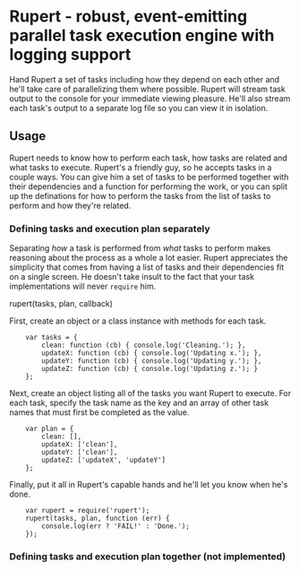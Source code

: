 # Rupert - robust, event-emitting parallel task execution engine with logging support

Hand Rupert a set of tasks including how they depend on each other and he'll take care of parallelizing them where possible. Rupert will stream task output to the console for your immediate viewing pleasure. He'll also stream each task's output to a separate log file so you can view it in isolation.

## Usage

Rupert needs to know how to perform each task, how tasks are related and what tasks to execute. Rupert's a friendly guy, so he accepts tasks in a couple ways. You can give him a set of tasks to be performed together with their dependencies and a function for performing the work, or you can split up the definations for how to perform the tasks from the list of tasks to perform and how they're related.

### Defining tasks and execution plan separately

Separating _how_ a task is performed from _what_ tasks to perform makes reasoning about the process as a whole a lot easier. Rupert appreciates the simplicity that comes from having a list of tasks and their dependencies fit on a single screen. He doesn't take insult to the fact that your task implementations will never `require` him.

rupert(tasks, plan, callback)

First, create an object or a class instance with methods for each task.

		var tasks = {
			clean: function (cb) { console.log('Cleaning.'); },
			updateX: function (cb) { console.log('Updating x.'); },
			updateY: function (cb) { console.log('Updating y.'); },
			updateZ: function (cb) { console.log('Updating z.'); }
		};

Next, create an object listing all of the tasks you want Rupert to execute. For each task, specify the task name as the key and an array of other task names that must first be completed as the value.

		var plan = {
			clean: [],
			updateX: ['clean'],
			updateY: ['clean'],
			updateZ: ['updateX', 'updateY']
		};

Finally, put it all in Rupert's capable hands and he'll let you know when he's done.

		var rupert = require('rupert');
		rupert(tasks, plan, function (err) {
			console.log(err ? 'FAIL!' : 'Done.');
		});

### Defining tasks and execution plan together (not implemented)

